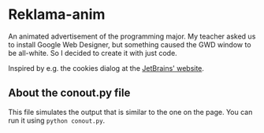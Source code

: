 # Reklama-anim

An animated advertisement of the programming major. My teacher asked us to install Google Web Designer, but something caused the GWD window to be all-white. So I decided to create it with just code.

Inspired by e.g. the cookies dialog at the [JetBrains' website](https://www.jetbrains.com/).

## About the conout.py file

This file simulates the output that is similar to the one on the page. You can run it using `python conout.py`.
